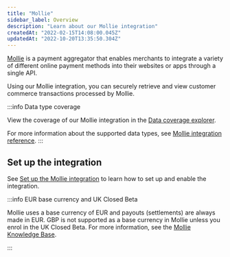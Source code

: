```yaml
---
title: "Mollie"
sidebar_label: Overview
description: "Learn about our Mollie integration"
createdAt: "2022-02-15T14:08:00.045Z"
updatedAt: "2022-10-20T13:35:50.304Z"
---
```


[Mollie](https://www.mollie.com/uk) is a payment aggregator that enables merchants to integrate a variety of different
online payment methods into their websites or apps through a single API.

Using our Mollie integration, you can securely retrieve and view customer commerce transactions processed by Mollie.

:::info Data type coverage

View the coverage of our Mollie integration in the <a className="external" href="https://knowledge.codat.io/supported-features/commerce?view=tab-by-integration&integrationKey=dxfw" target="_blank">Data coverage explorer</a>.

For more information about the supported data types, see [Mollie integration reference](/integrations/commerce/mollie/mollie-integration-reference).
:::

## Set up the integration

See [Set up the Mollie integration](/integrations/commerce/mollie/commerce-mollie-setup) to learn how to set up and enable the integration.

:::info EUR base currency and UK Closed Beta

Mollie uses a base currency of EUR and payouts (settlements) are always made in EUR. GBP is not supported as a base currency in Mollie unless you enrol in the UK Closed Beta. For more information, see the [Mollie Knowledge Base](https://help.mollie.com/hc/en-us).

:::

